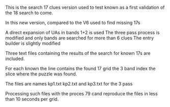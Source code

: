 
This is the search 17 clues version used to test known as a first validation of the 18 search to come.

In this new version, compared to the V6 used to find missing 17s

A direct expansion of UAs in bands 1+2 is used
The three pass process is modified and only bands are searched for more than 6 clues
The entry builder is slightly modified

Three text files containing the results of the search for known 17s are included.

For each known the line contains
the found 17 grid
the 3 band index
the slice where the puzzle was found.

The files are names kp1.txt kp2.txt and kp3.txt for the 3 pass

Processing such files with the proces 79 cand reproduce the files in less than 10 seconds per grid. 

